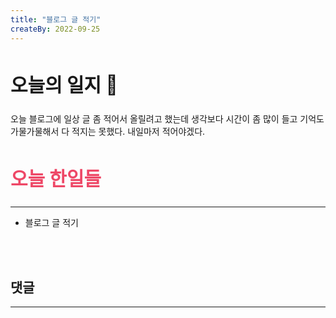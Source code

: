 ```yaml
---
title: "블로그 글 적기"
createBy: 2022-09-25
---
```



##  <h2 style="font-size: 30px">오늘의 일지 🎪</h2>
오늘 블로그에 일상 글 좀 적어서 올릴려고 했는데 생각보다 시간이 좀 많이 들고 기억도 가물가물해서 다 적지는 못했다. 내일마저 적어야겠다.




## <h2 style="color: #ee4867; font-size: 30px">오늘 한일들</h2>
--- 
- 블로그 글 적기

<br>
<br>

## 댓글
---
<br>

<Comment />
